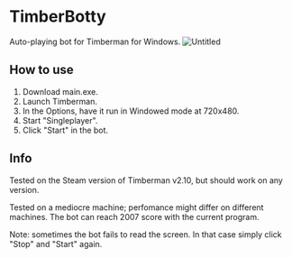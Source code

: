 # TimberBotty
Auto-playing bot for Timberman for Windows.
![Untitled](https://user-images.githubusercontent.com/67507125/211616036-ad339903-17e9-41bc-9ae6-c4dcb1427daa.png)
## How to use
1. Download main.exe.
2. Launch Timberman.
3. In the Options, have it run in Windowed mode at 720x480.
4. Start "Singleplayer".
5. Click "Start" in the bot.
## Info
Tested on the Steam version of Timberman v2.10, but should work on any version. 

Tested on a mediocre machine; perfomance might differ on different machines. The bot can reach 2007 score with the current program.

Note: sometimes the bot fails to read the screen. In that case simply click "Stop" and "Start" again.
